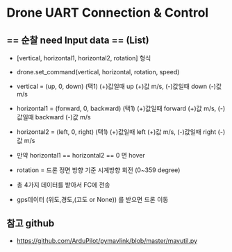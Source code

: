 # Drone UART Connection & Control 
## == 순찰 need Input data == (List)
- [vertical, horizontal1, horizontal2, rotation] 형식
- drone.set_command(vertical, horizontal, rotation, speed)
- vertical = (up, 0, down) (택1)  (+)값일때 up (+)값 m/s, (-)값일때 down (-)값 m/s
- horizontal1 = (forward, 0, backward) (택1) (+)값일때 forward (+)값 m/s, (-)값일때 backward (-)값 m/s
- horizontal2 = (left, 0, right) (택1) (+)값일때 left (+)값 m/s, (-)값일때 right (-)값 m/s
- 만약 horizontal1 == horizontal2 == 0 면 hover
- rotation = 드론 정면 방향 기준 시계방향 회전 (0~359 degree)
- 총 4가지 데이터를 받아서 FC에 전송

- gps데이터 (위도,경도,(고도 or None)) 를 받으면  드론 이동

## 참고 github
- https://github.com/ArduPilot/pymavlink/blob/master/mavutil.py

